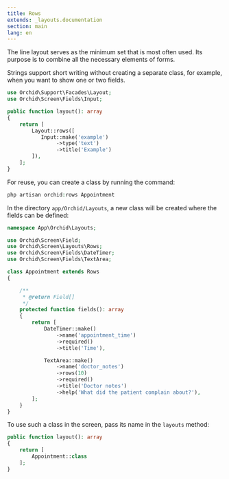 ```yaml
---
title: Rows
extends: _layouts.documentation
section: main
lang: en
---
```



The line layout serves as the minimum set that is most often used.
Its purpose is to combine all the necessary elements of forms.


Strings support short writing without creating a separate class,
for example, when you want to show one or two fields.

```php
use Orchid\Support\Facades\Layout;
use Orchid\Screen\Fields\Input;

public function layout(): array
{
    return [
        Layout::rows([
           Input::make('example')
                ->type('text')
                ->title('Example')
        ]),
    ];
}
```

For reuse, you can create a class by running the command:

```php
php artisan orchid:rows Appointment
```

In the directory `app/Orchid/Layouts`, a new class will be created where the fields can be defined:

```php
namespace App\Orchid\Layouts;

use Orchid\Screen\Field;
use Orchid\Screen\Layouts\Rows;
use Orchid\Screen\Fields\DateTimer;
use Orchid\Screen\Fields\TextArea;

class Appointment extends Rows
{

    /**
     * @return Field[]
     */
    protected function fields(): array
    {
        return [
            DateTimer::make()
                ->name('appointment_time')
                ->required()
                ->title('Time'),

            TextArea::make()
                ->name('doctor_notes')
                ->rows(10)
                ->required()
                ->title('Doctor notes')
                ->help('What did the patient complain about?'),
        ];
    }
}
```

To use such a class in the screen, pass its name in the `layouts` method:

```php
public function layout(): array
{
    return [
        Appointment::class
    ];
}
```
